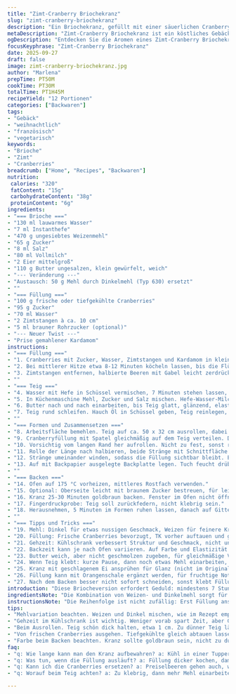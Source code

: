 ```yaml
---
title: "Zimt-Cranberry Briochekranz"
slug: "zimt-cranberry-briochekranz"
description: "Ein Briochekranz, gefüllt mit einer säuerlichen Cranberry-Zimt-Mischung, gebacken bis zur goldbraunen Perfektion. Mit leicht veränderter Mehlmenge und fruchtiger Füllung plus einem Hauch Kardamom für Tiefe. Kühle Gehzeit im Kühlschrank über Nacht, um Geschmack und Textur zu intensivieren. Ideal für 12 Portionen, vegetatisch, nussfrei."
metaDescription: "Zimt-Cranberry Briochekranz ist ein köstliches Gebäck, das Ihre Sinne verzaubert – saftig, fruchtig und perfekt für festliche Anlässe."
ogDescription: "Entdecken Sie die Aromen eines Zimt-Cranberry Briochekranz, ein Gebäck voller Geschmack und Textur, ideal für jede Feier."
focusKeyphrase: "Zimt-Cranberry Briochekranz"
date: 2025-09-27
draft: false
image: zimt-cranberry-briochekranz.jpg
author: "Marlena"
prepTime: PT50M
cookTime: PT30M
totalTime: PT1H45M
recipeYield: "12 Portionen"
categories: ["Backwaren"]
tags:
- "Gebäck"
- "weihnachtlich"
- "französisch"
- "vegetarisch"
keywords:
- "Brioche"
- "Zimt"
- "Cranberries"
breadcrumb: ["Home", "Recipes", "Backwaren"]
nutrition: 
 calories: "320"
 fatContent: "15g"
 carbohydrateContent: "38g"
 proteinContent: "6g"
ingredients:
- "=== Brioche ==="
- "130 ml lauwarmes Wasser"
- "7 ml Instanthefe"
- "470 g ungesiebtes Weizenmehl"
- "65 g Zucker"
- "8 ml Salz"
- "80 ml Vollmilch"
- "2 Eier mittelgroß"
- "110 g Butter ungesalzen, klein gewürfelt, weich"
- "--- Veränderung ---"
- "Austausch: 50 g Mehl durch Dinkelmehl (Typ 630) ersetzt"
- ""
- "=== Füllung ==="
- "100 g frische oder tiefgekühlte Cranberries"
- "95 g Zucker"
- "70 ml Wasser"
- "2 Zimtstangen à ca. 10 cm"
- "5 ml brauner Rohrzucker (optional)"
- "--- Neuer Twist ---"
- "Prise gemahlener Kardamom"
instructions:
- "=== Füllung ==="
- "1. Cranberries mit Zucker, Wasser, Zimtstangen und Kardamom in kleiner Pfanne zum Kochen bringen."
- "2. Bei mittlerer Hitze etwa 8-12 Minuten köcheln lassen, bis die Flüssigkeit dickflüssig wird und die Beeren aufplatzen."
- "3. Zimtstangen entfernen, halbierte Beeren mit Gabel leicht zerdrücken, warm abkühlen lassen."
- ""
- "=== Teig ==="
- "4. Wasser mit Hefe in Schüssel vermischen, 7 Minuten stehen lassen, bis Oberfläche schäumt — Zeichen für aktive Hefe."
- "5. In Küchenmaschine Mehl, Zucker und Salz mischen. Hefe-Wasser-Milch-Eier hinzufügen. 6 Minuten mit Knethaken auf mittlerer Geschwindigkeit kneten."
- "6. Butter nach und nach einarbeiten, bis Teig glatt, glänzend, elastisch ist. Restliches Mehl zum Schluss hinzufügen, damit der Teig nicht zu klebrig bleibt."
- "7. Teig rund schleifen. Hauch Öl in Schüssel geben, Teig reinlegen, mit Frischhaltefolie abdecken. Mindestens 7 Stunden im Kühlschrank ruhen lassen, besser über Nacht."
- ""
- "=== Formen und Zusammensetzen ==="
- "8. Arbeitsfläche bemehlen. Teig auf ca. 50 x 32 cm ausrollen, dabei nicht zu dünn drücken — lieber zu dick, damit die Füllung nicht ausläuft."
- "9. Cranberryfüllung mit Spatel gleichmäßig auf dem Teig verteilen. Dabei am Rand ca. 1,5 cm frei lassen."
- "10. Vorsichtig vom langen Rand her aufrollen. Nicht zu fest, sonst reißt die Hülle beim Backen."
- "11. Rolle der Länge nach halbieren, beide Stränge mit Schnittfläche nach oben legen."
- "12. Stränge umeinander winden, sodass die Füllung sichtbar bleibt. Ende miteinander verbinden, zu Kranz formen. Naht gut verschließen."
- "13. Auf mit Backpapier ausgelegte Backplatte legen. Tuch feucht drüber. Raumtemperatur 40-50 Minuten gehen lassen, bis der Kranz deutlich aufgegangen ist."
- ""
- "=== Backen ==="
- "14. Ofen auf 175 °C vorheizen, mittleres Rostfach verwenden."
- "15. Optional: Oberseite leicht mit braunem Zucker bestreuen, für leichte Karamellkruste."
- "16. Kranz 25-30 Minuten goldbraun backen. Fenster im Ofen nicht öffnen, sonst fällt die Teigstruktur zusammen."
- "17. Fingerdruckprobe: Teig soll zurückfedern, nicht klebrig sein."
- "18. Herausnehmen, 5 Minuten im Formen ruhen lassen, danach auf Gitterrost vollständig abkühlen lassen."
- ""
- "=== Tipps und Tricks ==="
- "19. Mehl: Dinkel für etwas nussigen Geschmack, Weizen für feinere Krume."
- "20. Füllung: Frische Cranberries bevorzugt, TK vorher auftauen und gut abtropfen lassen, sonst wird der Teig zu feucht."
- "21. Gehzeit: Kühlschrank verbessert Struktur und Geschmack, nicht unter 6h kürzen."
- "22. Backzeit kann je nach Ofen variieren. Auf Farbe und Elastizität verlassen."
- "23. Butter weich, aber nicht geschmolzen zugeben, für gleichmäßige Verteilung."
- "24. Wenn Teig klebt: kurze Pause, dann noch etwas Mehl einarbeiten, aber nicht zu viel – sonst wird Brioche trocken."
- "25. Kranz mit geschlagenem Ei ansprühen für Glanz (nicht im Original, aber hilfreich)."
- "26. Füllung kann mit Orangenschale ergänzt werden, für fruchtige Note."
- "27. Nach dem Backen besser nicht sofort schneiden, sonst klebt Füllung an Messer."
introduction: "Diese Briocheversion erfordert Geduld: mindestens 7 Stunden kalte Gare, um die Textur wirklich locker und aromatisch zu machen. Das langsame Gehen im Kühlschrank lässt die Aromen reifen und der Teig entwickelt eine brillante, seidige Struktur. Ich tausche gerne ein bisschen normales Weizenmehl durch Dinkel aus für mehr Tiefe. Als Füllung nehme ich statt purer Zimtstangen eine Prise Kardamom dazu – gibt diesen Twist, der bisher viele überrascht hat. Wichtig ist die Füllung dick genug zu kochen, sonst läuft sie beim Backen heraus und macht das Endprodukt matschig. Aromatisch, mit knackigen Cranberries, weichem Teig – fast Meditation das Zuschauen beim Aufgehen. In der Küche riecht es wie Weihnachten, wenn der Kranz goldbraun wird."
ingredientsNote: "Die Kombination von Weizen- und Dinkelmehl sorgt für eine besonders feine Krume mit leichtem Biss. Butter muss wirklich weich sein, aber nicht schmelzend, sonst trennt sich der Teig. Hefe auf Temperatur bringen, sonst trödelt das Gehen sehr. Cranberries können auch durch Preiselbeeren ersetzt werden, das sollte man aber beim Zucker anpassen. Zimtstangen sind immer besser als gemahlener Zimt für die Füllung, sie geben Aroma ohne zu intensiv zu sein. Wasser und Milch gemischt sorgen für leichte Geschmeidigkeit – nur Milch macht oft zu schweren Brioche. Für den braunen Rohrzucker empfiehlt es sich, ihn nur oben als Finish zu nehmen, weil er karamellisiert und so den Kranz knusprig macht. Wer es eilig hat, der kann die kalte Gehzeit auf 6h verkürzen, macht aber Abstriche bei Geschmack."
instructionsNote: "Die Reihenfolge ist nicht zufällig: Erst Füllung ansetzen, weil sie Zeit zum Abkühlen braucht. Teig zuletzt zusammenstellen, damit die Hefe nicht ausgeht. Das langsame Einkneten vom Butterportionen ist trickreich, sonst fettet der Teig aus. Beim Formen den Kranz nicht zu eng drehen, die Füllung braucht Platz, um sichtbar zu bleiben. Die Feuchtigkeitsbalance ist knifflig: Zu viel Füllung macht den Teig matschig, zu wenig ist langweilig. Beim Backen auf Farbe achten, nicht auf Zeit. Wenn der Kranz oben zu dunkel wird, Alufolie locker drauflegen. Nach Backen unbedingt erst abkühlen lassen, sonst zerreißt die Füllung beim Schneiden und alles klebt. Fazit: Mit diesem Zeitplan kann man arbeiten, selbst wenn man mal früh anfängt. Das Ergebnis wird dich mit lockerem Teig und fruchtiger Süße überzeugen."
tips:
- "Mehlvariation beachten. Weizen und Dinkel mischen, wie im Rezept empfohlen. Dinkel gibt nussigen Geschmack. Zu viel Dinkel macht den Teig schwer. Goldene Regel: Ausgewogenheit ist entscheidend. Alternativen dazu? Ein Drittel Dinkel statt 50 g könnte helfen."
- "Gehzeit im Kühlschrank ist wichtig. Weniger vorab spart Zeit, aber Geschmack leidet. Nach 6 Stunden probieren – aber Geduld hat ihren Preis. Das langsame Gehen verbessert die Textur, daher ist noch kühler besser. Vorverkürzen könnte Probleme bringen."
- "Beim Ausrollen. Teig schön dick halten, etwa 1 cm. Zu dünner Teig lässt Füllung auslaufen. Es ist besser, ungenau zu schneiden. Achten Sie darauf, nicht zu fest aufzufalten. Ein solches Vorgehen verhindert Risse beim Backen."
- "Von frischen Cranberries ausgehen. Tiefgekühlte gleich abtauen lassen und gut abtropfen. Zu viel Feuchtigkeit aus TK-Beeren macht den Teig matschig. Achten Sie darauf, dass sie gleichmäßig verteilt sind. Eine Prise mehr Zimt könnte den Geschmack intensivieren."
- "Farbe beim Backen beachten. Kranz sollte goldbraun sein, nicht zu dunkel. Wenn die Oberseite zu schnell bräunt, ein Stück Alufolie locker drüberlegen. Krustenkontrolle ist wichtig. Teig wird schnell trocken, wenn man ihn zu lange backt."
faq:
- "q: Wie lange kann man den Kranz aufbewahren? a: Kühl in einer Tupperware geht 2-3 Tage. Im Kühlschrank bleibt er frisch. Warm servieren, auf die Textur achten. Ganze Stücke sind stabiler."
- "q: Was tun, wenn die Füllung ausläuft? a: Füllung dicker kochen, damit sie stabil bleibt. Kraut die Feuchtigkeit ab, bei Bedarf mehr Zucker einfügen. Alternativen sind meist nicht nötig."
- "q: Kann ich die Cranberries ersetzen? a: Preiselbeeren gehen auch, weniger Zucker nötig. Füllt mit anderen Früchten; die Mischung ist auch möglich. Am Ende die Konsistenz im Auge behalten."
- "q: Worauf beim Teig achten? a: Zu klebrig, dann mehr Mehl einarbeiten zur Handhabung. Teig braucht genug Raum zum Aufgehen. Erst bei Problem zu spät reagieren."

---
```

